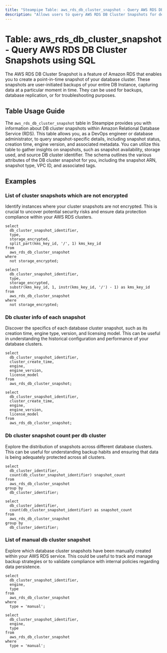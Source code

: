 ```yaml
---
title: "Steampipe Table: aws_rds_db_cluster_snapshot - Query AWS RDS DB Cluster Snapshots using SQL"
description: "Allows users to query AWS RDS DB Cluster Snapshots for detailed information on each snapshot, such as the snapshot identifier, creation time, status, and more."
---
```


# Table: aws_rds_db_cluster_snapshot - Query AWS RDS DB Cluster Snapshots using SQL

The AWS RDS DB Cluster Snapshot is a feature of Amazon RDS that enables you to create a point-in-time snapshot of your database cluster. These snapshots are user-initiated backups of your entire DB Instance, capturing data at a particular moment in time. They can be used for backups, database replication, or for troubleshooting purposes.

## Table Usage Guide

The `aws_rds_db_cluster_snapshot` table in Steampipe provides you with information about DB cluster snapshots within Amazon Relational Database Service (RDS). This table allows you, as a DevOps engineer or database administrator, to query snapshot-specific details, including snapshot status, creation time, engine version, and associated metadata. You can utilize this table to gather insights on snapshots, such as snapshot availability, storage used, and source DB cluster identifier. The schema outlines the various attributes of the DB cluster snapshot for you, including the snapshot ARN, snapshot type, VPC ID, and associated tags.

## Examples

### List of cluster snapshots which are not encrypted
Identify instances where your cluster snapshots are not encrypted. This is crucial to uncover potential security risks and ensure data protection compliance within your AWS RDS clusters.

```sql+postgres
select
  db_cluster_snapshot_identifier,
  type,
  storage_encrypted,
  split_part(kms_key_id, '/', 1) kms_key_id
from
  aws_rds_db_cluster_snapshot
where
  not storage_encrypted;
```

```sql+sqlite
select
  db_cluster_snapshot_identifier,
  type,
  storage_encrypted,
  substr(kms_key_id, 1, instr(kms_key_id, '/') - 1) as kms_key_id
from
  aws_rds_db_cluster_snapshot
where
  not storage_encrypted;
```


### Db cluster info of each snapshot
Discover the specifics of each database cluster snapshot, such as its creation time, engine type, version, and licensing model. This can be useful in understanding the historical configuration and performance of your database clusters.

```sql+postgres
select
  db_cluster_snapshot_identifier,
  cluster_create_time,
  engine,
  engine_version,
  license_model
from
  aws_rds_db_cluster_snapshot;
```

```sql+sqlite
select
  db_cluster_snapshot_identifier,
  cluster_create_time,
  engine,
  engine_version,
  license_model
from
  aws_rds_db_cluster_snapshot;
```


### Db cluster snapshot count per db cluster
Explore the distribution of snapshots across different database clusters. This can be useful for understanding backup habits and ensuring that data is being adequately protected across all clusters.

```sql+postgres
select
  db_cluster_identifier,
  count(db_cluster_snapshot_identifier) snapshot_count
from
  aws_rds_db_cluster_snapshot
group by
  db_cluster_identifier;
```

```sql+sqlite
select
  db_cluster_identifier,
  count(db_cluster_snapshot_identifier) as snapshot_count
from
  aws_rds_db_cluster_snapshot
group by
  db_cluster_identifier;
```


### List of manual db cluster snapshot
Explore which database cluster snapshots have been manually created within your AWS RDS service. This could be useful to track and manage backup strategies or to validate compliance with internal policies regarding data persistence.

```sql+postgres
select
  db_cluster_snapshot_identifier,
  engine,
  type
from
  aws_rds_db_cluster_snapshot
where
  type = 'manual';
```

```sql+sqlite
select
  db_cluster_snapshot_identifier,
  engine,
  type
from
  aws_rds_db_cluster_snapshot
where
  type = 'manual';
```